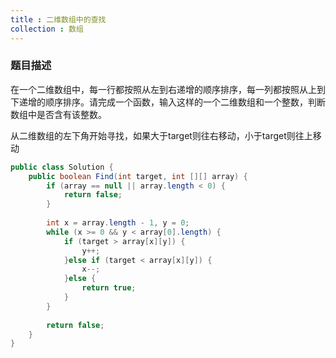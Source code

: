 ```yaml
---
title : 二维数组中的查找
collection : 数组
---
```


### 题目描述

在一个二维数组中，每一行都按照从左到右递增的顺序排序，每一列都按照从上到下递增的顺序排序。请完成一个函数，输入这样的一个二维数组和一个整数，判断数组中是否含有该整数。



从二维数组的左下角开始寻找，如果大于target则往右移动，小于target则往上移动

```java
public class Solution {
    public boolean Find(int target, int [][] array) {
        if (array == null || array.length < 0) {
            return false;
        }
        
        int x = array.length - 1, y = 0;
		while (x >= 0 && y < array[0].length) {
            if (target > array[x][y]) {
                y++;
            }else if (target < array[x][y]) {
                x--;
            }else {
                return true;
            }
        }
        
        return false;
    }
}
```

